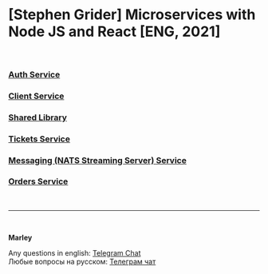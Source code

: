 # [Stephen Grider] Microservices with Node JS and React [ENG, 2021]

<br/>

### [Auth Service](./01-auth-service.md)

### [Client Service](./02-client-service.md)

### [Shared Library](./03-shared-library.md)

### [Tickets Service](./04-tickets-service.md)

### [Messaging (NATS Streaming Server) Service](./05-messaging.md)

### [Orders Service](./06-orders-service.md)

<br/>

---

<br/>

**Marley**

Any questions in english: <a href="https://jsdev.org/chat/">Telegram Chat</a>  
Любые вопросы на русском: <a href="https://jsdev.ru/chat/">Телеграм чат</a>

